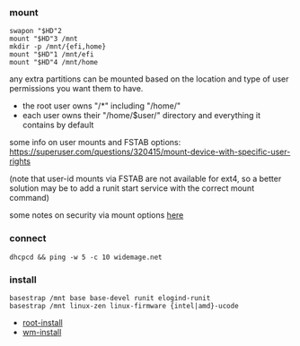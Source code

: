 ### mount
```
swapon "$HD"2
mount "$HD"3 /mnt
mkdir -p /mnt/{efi,home}
mount "$HD"1 /mnt/efi
mount "$HD"4 /mnt/home
```

any extra partitions can be mounted based on the location and type of user permissions you want them to have.

* the root user owns "/\*" including "/home/" 
* each user owns their "/home/$user/" directory and everything it contains by default

some info on user mounts and FSTAB options:<br>
https://superuser.com/questions/320415/mount-device-with-specific-user-rights

(note that user-id mounts via FSTAB are not available for ext4, so a better solution may be to add a runit start service with the correct mount command)

some notes on security via mount options [here](https://wiki.archlinux.org/title/Security#Mount_options)

### connect
```
dhcpcd && ping -w 5 -c 10 widemage.net
```
### install
```
basestrap /mnt base base-devel runit elogind-runit 
basestrap /mnt linux-zen linux-firmware {intel|amd}-ucode
```
* [root-install](/src/root-install.packages)
* [wm-install](/src/wm-install.packages)
